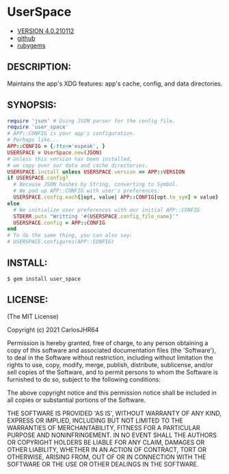 # UserSpace

* [VERSION 4.0.210112](https://github.com/carlosjhr64/user_space/releases)
* [github](https://www.github.com/carlosjhr64/user_space)
* [rubygems](https://rubygems.org/gems/user_space)

## DESCRIPTION:

Maintains the app's XDG features: app's cache, config, and data directories.

## SYNOPSIS:

```ruby
require 'json' # Using JSON parser for the config file.
require 'user_space'
# APP::CONFIG is your app's configuration.
# Perhaps like...
APP::CONFIG = {:tts=>'espeak', }
USERSPACE = UserSpace.new(JSON)
# Unless this version has been installed,
# we copy over our data and cache directories.
USERSPACE.install unless USERSPACE.version == APP::VERSION
if USERSPACE.config?
  # Because JSON hashes by String, converting to Symbol.
  # We pad up APP::CONFIG with user's preferences:
  USERSPACE.config.each{|opt, value| APP::CONFIG[opt.to_sym] = value}
else
  # We initialize user preferences with our initial APP::CONFIG
  STDERR.puts "Writting '#{USERSPACE.config_file_name}'"
  USERSPACE.config = APP::CONFIG
end
# To do the same thing, you can also say:
# USERSPACE.configures(APP::CONFIG)
```

## INSTALL:

```shell
$ gem install user_space
```

## LICENSE:

(The MIT License)

Copyright (c) 2021 CarlosJHR64

Permission is hereby granted, free of charge, to any person obtaining
a copy of this software and associated documentation files (the
'Software'), to deal in the Software without restriction, including
without limitation the rights to use, copy, modify, merge, publish,
distribute, sublicense, and/or sell copies of the Software, and to
permit persons to whom the Software is furnished to do so, subject to
the following conditions:

The above copyright notice and this permission notice shall be
included in all copies or substantial portions of the Software.

THE SOFTWARE IS PROVIDED 'AS IS', WITHOUT WARRANTY OF ANY KIND,
EXPRESS OR IMPLIED, INCLUDING BUT NOT LIMITED TO THE WARRANTIES OF
MERCHANTABILITY, FITNESS FOR A PARTICULAR PURPOSE AND NONINFRINGEMENT.
IN NO EVENT SHALL THE AUTHORS OR COPYRIGHT HOLDERS BE LIABLE FOR ANY
CLAIM, DAMAGES OR OTHER LIABILITY, WHETHER IN AN ACTION OF CONTRACT,
TORT OR OTHERWISE, ARISING FROM, OUT OF OR IN CONNECTION WITH THE
SOFTWARE OR THE USE OR OTHER DEALINGS IN THE SOFTWARE.
